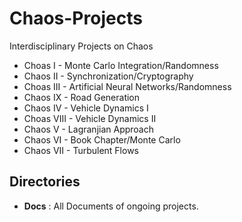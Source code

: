 # Chaos-Projects
Interdisciplinary Projects on Chaos
  * Choas I - Monte Carlo Integration/Randomness
  * Chaos II - Synchronization/Cryptography
  * Choas III - Artificial Neural Networks/Randomness
  * Chaos IX - Road Generation
  * Chaos IV - Vehicle Dynamics I
  * Choas VIII - Vehicle Dynamics II
  * Chaos V - Lagranjian Approach
  * Chaos VI - Book Chapter/Monte Carlo
  * Chaos VII - Turbulent Flows
   
## **Directories**
* **Docs** : All Documents of ongoing projects.

    
 
